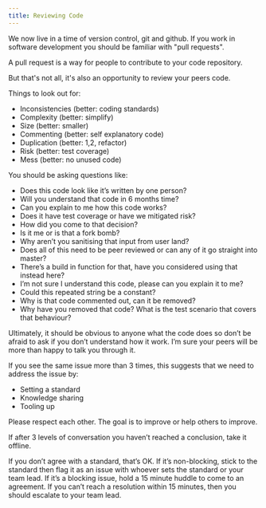 ```yaml
---
title: Reviewing Code
---
```


We now live in a time of version control, git and github. If you work in software development you should be familiar with "pull requests".

A pull request is a way for people to contribute to your code repository.

But that's not all, it's also an opportunity to review your peers code.

Things to look out for:
- Inconsistencies (better: coding standards)
- Complexity (better: simplify)
- Size (better: smaller)
- Commenting (better: self explanatory code)
- Duplication (better: 1,2, refactor)
- Risk (better: test coverage)
- Mess (better: no unused code)

You should be asking questions like:
- Does this code look like it’s written by one person?
- Will you understand that code in 6 months time?
- Can you explain to me how this code works?
- Does it have test coverage or have we mitigated risk?
- How did you come to that decision?
- Is it me or is that a fork bomb?
- Why aren’t you sanitising that input from user land?
- Does all of this need to be peer reviewed or can any of it go straight into master?
- There’s a build in function for that, have you considered using that instead here?
- I’m not sure I understand this code, please can you explain it to me?
- Could this repeated string be a constant?
- Why is that code commented out, can it be removed?
- Why have you removed that code? What is the test scenario that covers that behaviour?

Ultimately, it should be obvious to anyone what the code does so don’t be afraid to ask if you don’t understand how it work. I’m sure your peers will be more than happy to talk you through it.

If you see the same issue more than 3 times, this suggests that we need to address the issue by:
- Setting a standard
- Knowledge sharing
- Tooling up

Please respect each other. The goal is to improve or help others to improve.

If after 3 levels of conversation you haven’t reached a conclusion, take it offline.

If you don’t agree with a standard, that’s OK. If it’s non-blocking, stick to the standard then flag it as an issue with whoever sets the standard or your team lead. If it’s a blocking issue, hold a 15 minute huddle to come to an agreement. If you can’t reach a resolution within 15 minutes, then you should escalate to your team lead.
